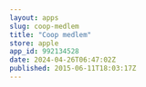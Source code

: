 ```yaml
---
layout: apps
slug: coop-medlem
title: "Coop medlem"
store: apple
app_id: 992134528
date: 2024-04-26T06:47:02Z
published: 2015-06-11T18:03:17Z
---
```

